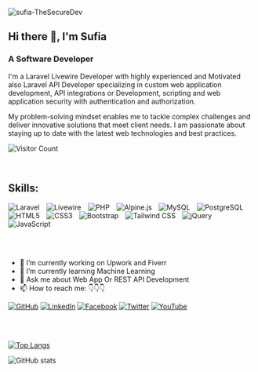 ![sufia-TheSecureDev](https://media.licdn.com/dms/image/D5616AQFWnmlOJOyvFg/profile-displaybackgroundimage-shrink_350_1400/0/1685171518431?e=1721865600&v=beta&t=1c9VjHAzGUoLh64qRecNkp4AsJq6Ugt636TR5VPoDyg)

## Hi there 👋, I'm Sufia
### A Software Developer


 I'm a Laravel Livewire Developer with highly experienced and Motivated also Laravel API Developer specializing in custom web application development, API integrations or Development, scripting and web application security with authentication and authorization.

My problem-solving mindset enables me to tackle complex challenges and deliver innovative solutions that meet client needs. I am passionate about staying up to date with the latest web technologies and best practices.


![Visitor Count](https://komarev.com/ghpvc/?username=Sufia-TheSecureDev) 

<br>

## **Skills:**

<p align="left">
  <img src="https://img.shields.io/badge/laravel-%23FF2D20.svg?&style=for-the-badge&logo=laravel&logoColor=white" alt="Laravel" style="margin-right:10px;" />
  <img src="https://img.shields.io/badge/livewire-4B32C3.svg?&style=for-the-badge&logo=livewire&logoColor=white" alt="Livewire" style="margin-right:10px;" />
  <img src="https://img.shields.io/badge/php-777BB4.svg?&style=for-the-badge&logo=php&logoColor=white" alt="PHP" style="margin-right:10px;" />
  <img src="https://img.shields.io/badge/alpine.js-8BC0D0.svg?&style=for-the-badge&logo=alpine.js&logoColor=black" alt="Alpine.js" style="margin-right:10px;" />
  <img src="https://img.shields.io/badge/mysql-4479A1.svg?&style=for-the-badge&logo=mysql&logoColor=white" alt="MySQL" style="margin-right:10px;" />
  <img src="https://img.shields.io/badge/postgresql-4169E1.svg?&style=for-the-badge&logo=postgresql&logoColor=white" alt="PostgreSQL" style="margin-right:10px;" />
  <img src="https://img.shields.io/badge/html5-E34F26.svg?&style=for-the-badge&logo=html5&logoColor=white" alt="HTML5" style="margin-right:10px;" />
  <img src="https://img.shields.io/badge/css3-1572B6.svg?&style=for-the-badge&logo=css3&logoColor=white" alt="CSS3" style="margin-right:10px;" />
  <img src="https://img.shields.io/badge/bootstrap-563D7C.svg?&style=for-the-badge&logo=bootstrap&logoColor=white" alt="Bootstrap" style="margin-right:10px;" />
  <img src="https://img.shields.io/badge/tailwindcss-38B2AC.svg?&style=for-the-badge&logo=tailwind-css&logoColor=white" alt="Tailwind CSS" style="margin-right:10px;" />
  <img src="https://img.shields.io/badge/jquery-0769AD.svg?&style=for-the-badge&logo=jquery&logoColor=white" alt="jQuery" style="margin-right:10px;" />
  <img src="https://img.shields.io/badge/javascript-F7DF1E.svg?&style=for-the-badge&logo=javascript&logoColor=black" alt="JavaScript" style="margin-right:10px;" />
</p>


<br><br> 

- 🔭 I’m currently working on Upwork and Fiverr
- 🌱 I’m currently learning Machine Learning  
- 💬 Ask me about Web App Or REST API Development 
- 📫 How to reach me:  👇👇👇


[![GitHub](https://img.shields.io/badge/github-181717.svg?&style=for-the-badge&logo=github&logoColor=white)](https://github.com/Sufia-TheSecureDev)
[![LinkedIn](https://img.shields.io/badge/linkedin-0077B5.svg?&style=for-the-badge&logo=linkedin&logoColor=white)](https://www.linkedin.com/in/sufia-thesecuredev/)
[![Facebook](https://img.shields.io/badge/facebook-1877F2.svg?&style=for-the-badge&logo=facebook&logoColor=white)](https://www.facebook.com/SufiaTheSecureDev)
[![Twitter](https://img.shields.io/badge/twitter-1DA1F2.svg?&style=for-the-badge&logo=twitter&logoColor=white)](https://twitter.com/Sufia_SecureDev)
[![YouTube](https://img.shields.io/badge/youtube-FF0000.svg?&style=for-the-badge&logo=youtube&logoColor=white)](https://www.youtube.com/@Sufia-TheSecureDev)

<br><br>
 
[![Top Langs](https://github-readme-stats.vercel.app/api/top-langs/?username=Sufia-TheSecureDev&theme=dark)](https://github.com/anuraghazra/github-readme-stats)

![GitHub stats](https://github-readme-stats.vercel.app/api?username=Sufia-TheSecureDev&show_icons=true&count_private=true&theme=dark)  



